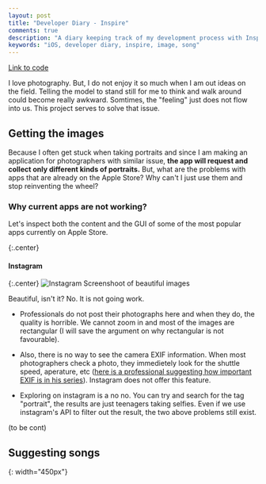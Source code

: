```yaml
---
layout: post
title: "Developer Diary - Inspire"
comments: true
description: "A diary keeping track of my development process with Inspire"
keywords: "iOS, developer diary, inspire, image, song"
---
```


[Link to code](https://github.com/minhhoangtcu/Inspire)

I love photography. But, I do not enjoy it so much when I am out ideas on the field. Telling the model to stand still for me to think and walk around could become really awkward. Somtimes, the "feeling" just does not flow into us. This project serves to solve that issue.

## Getting the images
Because I often get stuck when taking portraits and since I am making an application for photographers with similar issue, **the app will request and collect only different kinds of portraits.** But, what are the problems with apps that are already on the Apple Store? Why can't I just use them and stop reinventing the wheel?

### Why current apps are not working?
Let's inspect both the content and the GUI of some of the most popular apps currently on Apple Store.

{:.center}
#### Instagram

{:.center}
![Instagram Screenshoot of beautiful images][screen-instagram]

Beautiful, isn't it? No. It is not going work.

* Professionals do not post their photographs here and when they do, the quality is horrible. We cannot zoom in and most of the images are rectangular (I will save the argument on why rectangular is not favourable).

* Also, there is no way to see the camera EXIF information. When most photographers check a photo, they immedietely look for the shuttle speed, aperature, etc ([here is a professional suggesting how important EXIF is in his series](https://www.youtube.com/playlist?list=PL5D68881416D27814)). Instagram does not offer this feature.

* Exploring on instagram is a no no. You can try and search for the tag "portrait", the results are just teenagers taking selfies. Even if we use instagram's API to filter out the result, the two above problems still exist.

(to be cont)

## Suggesting songs

[screen-instagram]: ../../image/inspire/screen-instagram.png
{: width="450px"}